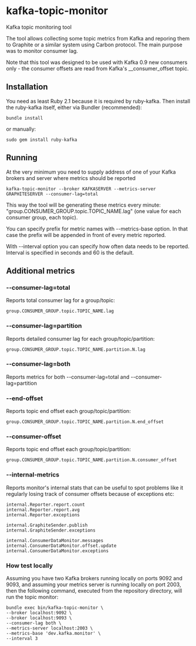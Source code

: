 # kafka-topic-monitor
Kafka topic monitoring tool

The tool allows collecting some topic metrics from Kafka and reporing them to Graphite or a similar system using Carbon protocol.
The main purpose was to monitor consumer lag.

Note that this tool was designed to be used with Kafka 0.9 new consumers only - the consumer offsets are read from Kafka's \__consumer_offset topic.

## Installation
You need as least Ruby 2.1 because it is required by ruby-kafka. Then install the ruby-kafka itself, either via Bundler (recommended):

```
bundle install
```
or manually:
```
sudo gem install ruby-kafka
```

## Running
At the very minimum you need to supply address of one of your Kafka brokers and server where metrics should be reported
```
kafka-topic-monitor --broker KAFKASERVER --metrics-server GRAPHITESERVER --consumer-lag=total
```
This way the tool will be generating these metrics every minute: "group.CONSUMER_GROUP.topic.TOPIC_NAME.lag" (one value for each consumer group, each topic).

You can specify prefix for metric names with --metrics-base option. In that case the prefix will be appended in front of every metric reported.

With --interval option you can specify how often data needs to be reported. Interval is specified in seconds and 60 is the default.

## Additional metrics

### --consumer-lag=total
Reports total consumer lag for a group/topic:
```
group.CONSUMER_GROUP.topic.TOPIC_NAME.lag
```
### --consumer-lag=partition
Reports detailed consumer lag for each group/topic/partition:
```
group.CONSUMER_GROUP.topic.TOPIC_NAME.partition.N.lag
```
### --consumer-lag=both
Reports metrics for both --consumer-lag=total and --consumer-lag=partition

### --end-offset
Reports topic end offset each group/topic/partition:
```
group.CONSUMER_GROUP.topic.TOPIC_NAME.partition.N.end_offset
```
### --consumer-offset
Reports topic end offset each group/topic/partition:
```
group.CONSUMER_GROUP.topic.TOPIC_NAME.partition.N.consumer_offset
```

### --internal-metrics
Reports monitor's internal stats that can be useful to spot problems like it regularly losing track of consumer offsets because of exceptions etc:
```
internal.Reporter.report.count
internal.Reporter.report.avg
internal.Reporter.exceptions

internal.GraphiteSender.publish
internal.GraphiteSender.exceptions

internal.ConsumerDataMonitor.messages
internal.ConsumerDataMonitor.offset.update
internal.ConsumerDataMonitor.exceptions
```

### How test locally

Assuming you have two Kafka brokers running locally on ports 9092 and 9093, and assuming your metrics server is running locally on port 2003, then the following command, executed from the repository directory, will run the topic monitor:
```
bundle exec bin/kafka-topic-monitor \
--broker localhost:9092 \
--broker localhost:9093 \
--consumer-lag both \
--metrics-server localhost:2003 \
--metrics-base 'dev.kafka.monitor' \
--interval 3
```

